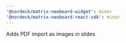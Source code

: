 ```yaml
---
'@nordeck/matrix-neoboard-widget': minor
'@nordeck/matrix-neoboard-react-sdk': minor
---
```


Adds PDF import as images in slides
